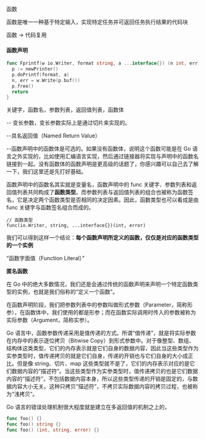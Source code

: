 函数

函数是唯一一种基于特定输入，实现特定任务并可返回任务执行结果的代码块

函数 -> 代码复用

#### 函数声明

```go
func Fprintf(w io.Writer, format string, a ...interface{}) (n int, err error) {
  p := newPrinter()
  p.doPrintf(format, a)
  n, err = w.Write(p.buf())
  p.free()
  return
}
```

关键字，函数名，参数列表，返回值列表，函数体

-- 变长参数，变长参数实际上是通过切片来实现的。

--具名返回值（Named Return Value）

--函数声明中的函数体是可选的。如果没有函数体，说明这个函数可能是在 Go 语言之外实现的，比如使用汇编语言实现，然后通过链接器将实现与声明中的函数名链接到一起。没有函数体的函数声明是更高级的话题了，你感兴趣可以自己去了解一下，我们这里还是先打好基础。

函数声明中的函数名其实就是变量名，函数声明中的 func 关键字、参数列表和返回值列表共同构成了**函数类型**。而参数列表与返回值列表的组合也被称为函数签名，它是决定两个函数类型是否相同的决定因素。因此，函数类型也可以看成是由 func 关键字与函数签名组合而成的。

```
// 函数类型
func(io.Writer, string, ...interface{})(int, error)
```

我们可以得到这样一个结论：**每个函数声明所定义的函数，仅仅是对应的函数类型的一个实例**

“函数字面值（Function Literal）”

**匿名函数**

在 Go 中的绝大多数情况，我们还是会通过传统的函数声明来声明一个特定函数类型的实例，也就是我们俗称的“定义一个函数”。

在函数声明阶段，我们把参数列表中的参数叫做形式参数（Parameter，简称形参），在函数体中，我们使用的都是形参；而在函数实际调用时传入的参数被称为实际参数（Argument，简称实参）。

Go 语言中，函数参数传递采用是值传递的方式。所谓“值传递”，就是将实际参数在内存中的表示逐位拷贝（Bitwise Copy）到形式参数中。对于像整型、数组、结构体这类类型，它们的内存表示就是它们自身的数据内容，因此当这些类型作为实参类型时，值传递拷贝的就是它们自身，传递的开销也与它们自身的大小成正比。但是像 string、切片、map 这些类型就不是了，它们的内存表示对应的是它们数据内容的“描述符”。当这些类型作为实参类型时，值传递拷贝的也是它们数据内容的“描述符”，不包括数据内容本身，所以这些类型传递的开销是固定的，与数据内容大小无关。这种只拷贝“描述符”，不拷贝实际数据内容的拷贝过程，也被称为“浅拷贝”。







Go 语言的错误处理机制很大程度就是建立在多返回值的机制之上的，

```go
func foo() {}
func foo() string {}
func foo() (int, string, error) {}
```





